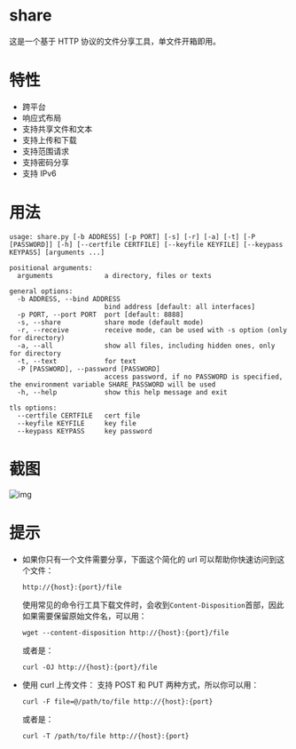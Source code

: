 # share
这是一个基于 HTTP 协议的文件分享工具，单文件开箱即用。

# 特性
- 跨平台
- 响应式布局
- 支持共享文件和文本
- 支持上传和下载
- 支持范围请求
- 支持密码分享
- 支持 IPv6

# 用法
```
usage: share.py [-b ADDRESS] [-p PORT] [-s] [-r] [-a] [-t] [-P [PASSWORD]] [-h] [--certfile CERTFILE] [--keyfile KEYFILE] [--keypass KEYPASS] [arguments ...]

positional arguments:
  arguments             a directory, files or texts

general options:
  -b ADDRESS, --bind ADDRESS
                        bind address [default: all interfaces]
  -p PORT, --port PORT  port [default: 8888]
  -s, --share           share mode (default mode)
  -r, --receive         receive mode, can be used with -s option (only for directory)
  -a, --all             show all files, including hidden ones, only for directory
  -t, --text            for text
  -P [PASSWORD], --password [PASSWORD]
                        access password, if no PASSWORD is specified, the environment variable SHARE_PASSWORD will be used
  -h, --help            show this help message and exit

tls options:
  --certfile CERTFILE   cert file
  --keyfile KEYFILE     key file
  --keypass KEYPASS     key password
```

# 截图
![img](https://github.com/beavailable/share/blob/main/screenshot.gif)

# 提示
- 如果你只有一个文件需要分享，下面这个简化的 url 可以帮助你快速访问到这个文件：
    ```
    http://{host}:{port}/file
    ```
    使用常见的命令行工具下载文件时，会收到`Content-Disposition`首部，因此如果需要保留原始文件名，可以用：
    ```
    wget --content-disposition http://{host}:{port}/file
    ```
    或者是：
    ```
    curl -OJ http://{host}:{port}/file
    ```
- 使用 curl 上传文件：
    支持 POST 和 PUT 两种方式，所以你可以用：
    ```
    curl -F file=@/path/to/file http://{host}:{port}
    ```
    或者是：
    ```
    curl -T /path/to/file http://{host}:{port}
    ```

